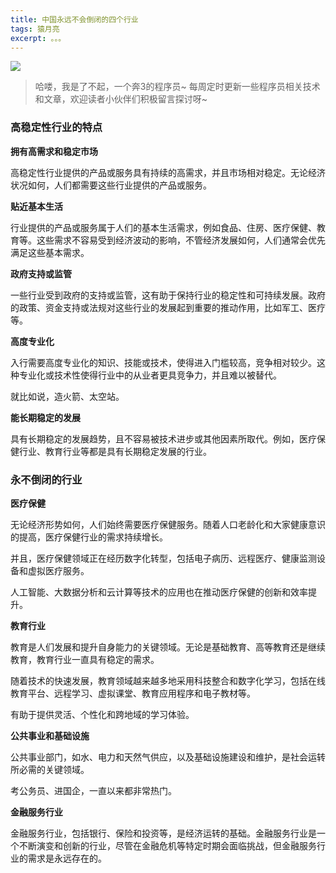 ```yaml
---
title: 中国永远不会倒闭的四个行业
tags: 猿月亮
excerpt: 。。。
---
```


![](https://moonxw.github.io/blog/assets/imgs/20240229/image-20240324162738336.png)

> 哈喽，我是了不起，一个奔3的程序员~
> 每周定时更新一些程序员相关技术和文章，欢迎读者小伙伴们积极留言探讨呀~

### 高稳定性行业的特点

**拥有高需求和稳定市场**

高稳定性行业提供的产品或服务具有持续的高需求，并且市场相对稳定。无论经济状况如何，人们都需要这些行业提供的产品或服务。

**贴近基本生活**

行业提供的产品或服务属于人们的基本生活需求，例如食品、住房、医疗保健、教育等。这些需求不容易受到经济波动的影响，不管经济发展如何，人们通常会优先满足这些基本需求。

**政府支持或监管**

一些行业受到政府的支持或监管，这有助于保持行业的稳定性和可持续发展。政府的政策、资金支持或法规对这些行业的发展起到重要的推动作用，比如军工、医疗等。

**高度专业化**

入行需要高度专业化的知识、技能或技术，使得进入门槛较高，竞争相对较少。这种专业化或技术性使得行业中的从业者更具竞争力，并且难以被替代。

就比如说，造火箭、太空站。

**能长期稳定的发展**

具有长期稳定的发展趋势，且不容易被技术进步或其他因素所取代。例如，医疗保健行业、教育行业等都是具有长期稳定发展的行业。

### 永不倒闭的行业

**医疗保健**

无论经济形势如何，人们始终需要医疗保健服务。随着人口老龄化和大家健康意识的提高，医疗保健行业的需求持续增长。

并且，医疗保健领域正在经历数字化转型，包括电子病历、远程医疗、健康监测设备和虚拟医疗服务。

人工智能、大数据分析和云计算等技术的应用也在推动医疗保健的创新和效率提升。

**教育行业**

教育是人们发展和提升自身能力的关键领域。无论是基础教育、高等教育还是继续教育，教育行业一直具有稳定的需求。

随着技术的快速发展，教育领域越来越多地采用科技整合和数字化学习，包括在线教育平台、远程学习、虚拟课堂、教育应用程序和电子教材等。

有助于提供灵活、个性化和跨地域的学习体验。

**公共事业和基础设施**

公共事业部门，如水、电力和天然气供应，以及基础设施建设和维护，是社会运转所必需的关键领域。

考公务员、进国企，一直以来都非常热门。

**金融服务行业**

金融服务行业，包括银行、保险和投资等，是经济运转的基础。金融服务行业是一个不断演变和创新的行业，尽管在金融危机等特定时期会面临挑战，但金融服务行业的需求是永远存在的。





















